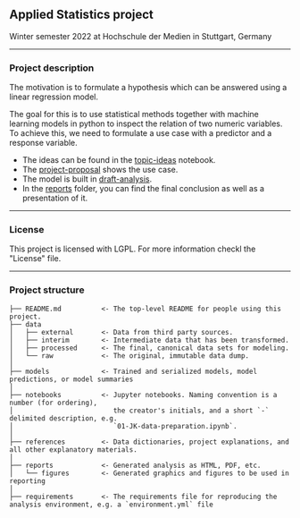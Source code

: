 ## Applied Statistics project 
Winter semester 2022 at Hochschule der Medien in Stuttgart, Germany

---

### Project description

The motivation is to formulate a hypothesis which can be answered using a linear regression model.

The goal for this is to use statistical methods together with machine learning models in python to inspect the relation of two numeric variables. To achieve this, we need to formulate a use case with a predictor and a response variable.

* The ideas can be found in the [topic-ideas](https://github.com/NicoHenzel/Project_AppliedStatistics_BA_NH/blob/main/references/topic-ideas.ipynb) notebook.
* The [project-proposal](https://github.com/NicoHenzel/Project_AppliedStatistics_BA_NH/blob/main/references/project-proposal.ipynb) shows the use case.
* The model is built in [draft-analysis](https://github.com/NicoHenzel/Project_AppliedStatistics_BA_NH/blob/main/notebooks/draft-analysis.ipynb).
* In the [reports](https://github.com/NicoHenzel/Project_AppliedStatistics_BA_NH/tree/main/reports) folder, you can find the final conclusion as well as a presentation of it.

---

### License
This project is licensed with LGPL. For more information checkl the "License" file.

---
### Project structure



```nohighlight
├── README.md          <- The top-level README for people using this project.
├── data
│   ├── external       <- Data from third party sources.
│   ├── interim        <- Intermediate data that has been transformed.
│   ├── processed      <- The final, canonical data sets for modeling.
│   └── raw            <- The original, immutable data dump.
│
├── models             <- Trained and serialized models, model predictions, or model summaries
│
├── notebooks          <- Jupyter notebooks. Naming convention is a number (for ordering),
│                         the creator's initials, and a short `-` delimited description, e.g.
│                         `01-JK-data-preparation.ipynb`.
│
├── references         <- Data dictionaries, project explanations, and all other explanatory materials.
│
├── reports            <- Generated analysis as HTML, PDF, etc.
│   └── figures        <- Generated graphics and figures to be used in reporting
│
├── requirements       <- The requirements file for reproducing the analysis environment, e.g. a `environment.yml` file

```    
